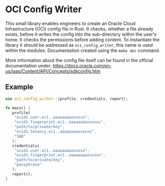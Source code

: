 # OCI Config Writer

This small library enables engineers to create an Oracle Cloud Infrastructure (OCI) config file in Rust. It checks, whether a file already exists, before it writes the config into the sub-directory within the user's home. It checks the permissions before adding content. To instantiate the library it should be addressed as `oci_config_writer`, this name is used within the modules. Documentation created using the `make doc` command. 

More information about the config file itself can be found in the official documentation under: <https://docs.oracle.com/en-us/iaas/Content/API/Concepts/sdkconfig.htm>

## Example
```rust
use oci_config_writer::{profile, credentials, report};

fn main() {
   profile(
    "ocid1.user.oc1..aaaaaaaaxxxxxx",
    "ocid1.fingerprint.oc1..aaaaaaaaxxxxxx",
    "path/to/private/key",
    "ocid1.tenancy.oc1..aaaaaaaaxxxxxx",
    "IAD"
   );
   credentials(
    "ocid1.user.oc1..aaaaaaaaxxxxxx",
    "ocid1.fingerprint.oc1..aaaaaaaaxxxxxx",
    "path/to/private/key",
    "passphrase"
   );
   report();
}
```
